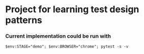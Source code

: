 # Project for learning test design patterns

### Current implementation could be run with
`$env:STAGE="demo"; $env:BROWSER="chrome"; pytest -s -v`
